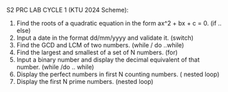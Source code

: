S2 PRC LAB CYCLE 1 (KTU 2024 Scheme): 


1. Find the roots of a quadratic equation in the form ax^2 + bx + c = 0. (if .. else)
2. Input a date in the format dd/mm/yyyy and validate it. (switch)
3. Find the GCD and LCM of two numbers. (while / do ..while)
4. Find the largest and smallest of a set of N numbers. (for)
5. Input a binary number and display the decimal equivalent of that number. (while /do
.. while)
6. Display the perfect numbers in first N counting numbers. ( nested loop)
7. Display the first N prime numbers. (nested loop)
